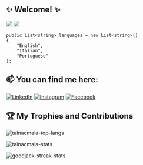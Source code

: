 ## ✨ Welcome! ✨
<p>
<img src="https://img.shields.io/badge/Studying-Full Stack Web Development-blue" /> 
<img src="https://img.shields.io/badge/Country-Brazil-palevioletred" /> </br>
</p>

```
public List<string> languages = new List<string>() 
{
    "English", 
    "Italian",
    "Portuguese" 
};
```

## 📫 You can find me here:
<p>
	<a href="https://www.linkedin.com/in/taina-maia-9aaa1a10a/"><img src="https://img.shields.io/badge/linkedin-%230A66C2.svg?style=plastic&logo=linkedin&logoColor=white" alt="LinkedIn"/></a>
	<a href="https://www.instagram.com/tainacmaia/"><img src="https://img.shields.io/badge/instagram-%23E4405F.svg?style=plastic&logo=instagram&logoColor=white" alt="Instagram"/></a>
	<a href="https://www.facebook.com/TainaCMaia"><img src="https://img.shields.io/badge/facebook-%231877F2.svg?style=plastic&logo=facebook&logoColor=white" alt="Facebook"/></a>
</p>

## :trophy: My Trophies and Contributions
<p><img align="center" src="https://github-readme-stats.vercel.app/api/top-langs?username=tainacmaia&layout=compact&langs_count=7&theme=slateorange&title_color=e3bb18&icon_color=e3bb18&bg_color=151515&border_color=323232" alt="tainacmaia-top-langs" /></p>
<p><img align="center" src="https://github-readme-stats.vercel.app/api?username=tainacmaia&show_icons=true&count_private=true&theme=slateorange&title_color=e3bb18&icon_color=e3bb18&bg_color=151515&border_color=323232" alt="tainacmaia-stats" /></p>
<p><img align="center" src="https://github-readme-streak-stats.herokuapp.com/?user=goodjack&theme=dark&ring=e3bb18&fire=e3bb18&currStreakLabel=e3bb18&border=323232" alt="goodjack-streak-stats" /></p>

<!--
Views do Perfil:
<p align="left"> <img src="https://komarev.com/ghpvc/?username=tainacmaia&label=Profile%20views&color=0e75b6&style=flat" alt="100rabhcsmc" /> </p>

**tainacmaia/tainacmaia** is a ✨ _special_ ✨ repository because its `README.md` (this file) appears on your GitHub profile.

Here are some ideas to get you started:

- 🔭 I’m currently working on ...
- 🌱 I’m currently learning ...
- 👯 I’m looking to collaborate on ...
- 🤔 I’m looking for help with ...
- 💬 Ask me about ...
- 📫 How to reach me: ...
- 😄 Pronouns: ...
- ⚡ Fun fact: ...
-->
